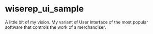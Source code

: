 # wiserep_ui_sample
A little bit of my vision. My variant of User Interface of the most popular software that controls the work of a merchandiser.

